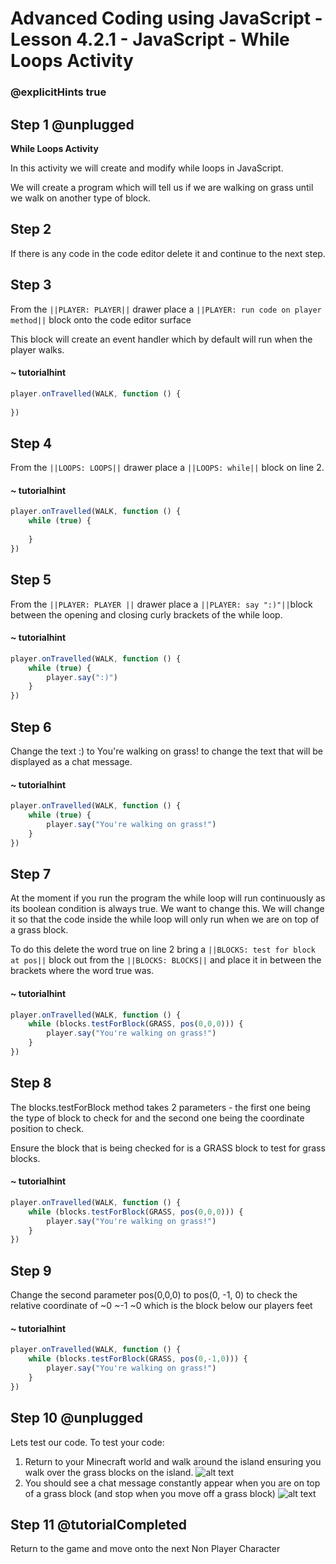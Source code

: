# Advanced Coding using JavaScript - Lesson 4.2.1 - JavaScript - While Loops Activity

### @explicitHints true


## Step 1 @unplugged
**While Loops Activity**

In this activity we will create and modify while loops in JavaScript.

We will create a program which will tell us if we are walking on grass until we walk on another type of block.

## Step 2
If there is any code in the code editor delete it and continue to the next step. 

## Step 3 
From the ``||PLAYER: PLAYER||`` drawer place a ``||PLAYER: run code on player method||``  block onto the code editor surface

This block will create an event handler which by default will run when the player walks.

#### ~ tutorialhint
```javascript
player.onTravelled(WALK, function () {
	
})
```

## Step 4 
From the ``||LOOPS: LOOPS||`` drawer place a ``||LOOPS: while||`` block on line 2.
#### ~ tutorialhint
```javascript
player.onTravelled(WALK, function () {
	while (true) {
    	
    }
})
```

## Step 5
From the ``||PLAYER: PLAYER ||`` drawer place a ``||PLAYER: say ":)"||``block between the opening and closing curly brackets of the while loop.
#### ~ tutorialhint
```javascript
player.onTravelled(WALK, function () {
	while (true) {
        player.say(":)")	
    }
})
```

## Step 6 
Change the text :) to You're walking on grass! to change the text that will be displayed as a chat message.
#### ~ tutorialhint
```javascript
player.onTravelled(WALK, function () {
	while (true) {
        player.say("You're walking on grass!")	
    }
})
```

## Step 7 
At the moment if you run the program the while loop will run continuously as its boolean condition is always true. 
We want to change this. 
We will change it so that the code inside the while loop will only run when we are on top of a grass block.

To do this delete the word true on line 2 bring a ``||BLOCKS: test for block at pos||`` block out from the ``||BLOCKS: BLOCKS||`` and place it in between the brackets where the word true was.
#### ~ tutorialhint
```javascript
player.onTravelled(WALK, function () {
	while (blocks.testForBlock(GRASS, pos(0,0,0))) {
        player.say("You're walking on grass!")	
    }
})
```
## Step 8 
The blocks.testForBlock method takes 2 parameters - the first one being the type of block to check for and the second one being the coordinate position to check.

Ensure the block that is being checked for is a GRASS block to test for grass blocks.
#### ~ tutorialhint
```javascript
player.onTravelled(WALK, function () {
	while (blocks.testForBlock(GRASS, pos(0,0,0))) {
        player.say("You're walking on grass!")	
    }
})
```
## Step 9 
Change the second parameter pos(0,0,0) to pos(0, -1, 0) to check the relative coordinate of ~0 ~-1 ~0 which is the block below our players feet
#### ~ tutorialhint
```javascript
player.onTravelled(WALK, function () {
	while (blocks.testForBlock(GRASS, pos(0,-1,0))) {
        player.say("You're walking on grass!")	
    }
})
```

## Step 10 @unplugged
Lets test our code.
To test your code:
1. Return to your Minecraft world and walk around the island ensuring you walk over the grass blocks on the island.
![alt text](https://advancedjs.codingcredentials.com/Lesson4/4.2.1/images/1.jpg?raw=true "Test")
2. You should see a chat message constantly appear when you are on top of a grass block (and stop when you move off a grass block)
![alt text](https://advancedjs.codingcredentials.com/Lesson4/4.2.1/images/2.jpg?raw=true "Test")

## Step 11 @tutorialCompleted
Return to the game and move onto the next Non Player Character
